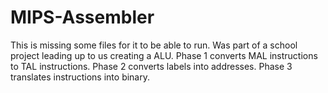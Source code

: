 # MIPS-Assembler
This is missing some files for it to be able to run.
Was part of a school project leading up to us creating a ALU.
Phase 1 converts MAL instructions to TAL instructions.
Phase 2 converts labels into addresses.
Phase 3 translates instructions into binary.
